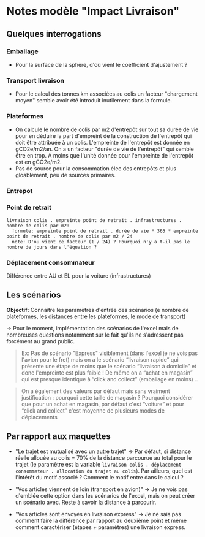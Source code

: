 # Notes modèle "Impact Livraison"

## Quelques interrogations

### Emballage

- Pour la surface de la sphère, d'où vient le coefficient d'ajustement ?

### Transport livraison

- Pour le calcul des tonnes.km associées au colis un facteur "chargement moyen" semble avoir été introduit inutilement dans la formule.

### Plateformes

- On calcule le nombre de colis par m2 d'entrepôt sur tout sa durée de vie pour en déduire la part d'empreint de la construction de l'entrepôt qui doit être attribuée à un colis. L'empreinte de l'entrepôt est donnée en gCO2e/m2/an. On a un facteur "durée de vie de l'entrepôt" qui semble être en trop. A moins que l'unité donnée pour l'empreinte de l'entrepôt est en gCO2e/m2.
- Pas de source pour la consommation élec des entrepôts et plus gloablement, peu de sources primaires.

### Entrepot

### Point de retrait

```
livraison colis . empreinte point de retrait . infrastructures . nombre de colis par m2:
  formule: empreinte point de retrait . durée de vie * 365 * empreinte point de retrait . nombre de colis par m2 / 24
  note: D'ou vient ce facteur (1 / 24) ? Pourquoi n'y a t-il pas le nombre de jours dans l'équation ?
```

### Déplacement consommateur

Différence entre AU et EL pour la voiture (infrastructures)

## Les scénarios

**Objectif:** Connaitre les paramètres d'entrée des scénarios (e nombre de plateformes, les distances entre les plateformes, le mode de transport)

-> Pour le moment, implémentation des scénarios de l'excel mais de nombreuses questions notamment sur le fait qu'ils ne s'adressent pas forcément au grand public.

> Ex: Pas de scénario "Express" visiblement (dans l'excel je ne vois pas l'avion pour le fret) mais on a le scénario “livraison rapide” qui présente une étape de moins que le scénario “livraison à domicile” et donc l'empreinte est plus faible ! De même on a “achat en magasin” qui est presque identique à “click and collect” (emballage en moins) ..

> On a également des valeurs par défaut mais sans vraiment justification : pourquoi cette taille de magasin ? Pourquoi considérer que pour un achat en magasin, par défaut c'est “voiture” et pour “click and collect” c'est moyenne de plusieurs modes de déplacements

## Par rapport aux maquettes

- "Le trajet est mutualisé avec un autre trajet" -> Par défaut, si distance réelle allouée au colis = 70% de la distance parcourue au total pour le trajet (le paramètre est la variable `livraison colis . déplacement consommateur . allocation du trajet au colis`). Par ailleurs, quel est l'intérêt du motif associé ? Comment le motif entre dans le calcul ?

- "Vos articles viennent de loin (transport en avion)" -> Je ne vois pas d'emblée cette option dans les scénarios de l'excel, mais on peut créer un scénario avec. Reste à savoir la distance à parcourir.

- "Vos articles sont envoyés en livraison express" -> Je ne sais pas comment faire la différence par rapport au deuxième point et même comment caractériser (étapes + paramètres) une livraison express.

